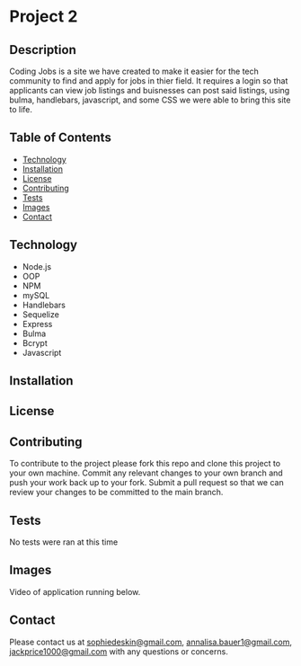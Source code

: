 # Project 2

## Description
Coding Jobs is a site we have created to make it easier for the tech community to find and apply for jobs in thier field. It requires a login so that applicants can view job listings and buisnesses can post said listings, using bulma, handlebars, javascript, and some CSS we were able to bring this site to life.
## Table of Contents

* [Technology](#technology)
* [Installation](#installation)
* [License](#license)
* [Contributing](#contributing)
* [Tests](#tests)
* [Images](#images)
* [Contact](#contact)

## Technology
- Node.js
- OOP
- NPM
- mySQL
- Handlebars
- Sequelize
- Express
- Bulma
- Bcrypt
- Javascript

## Installation


## License

    
## Contributing
To contribute to the project please fork this repo and clone this project to your own machine. Commit any relevant changes to your own branch and push your work back up to your fork. Submit a pull request so that we can review your changes to be committed to the main branch.

## Tests
No tests were ran at this time

## Images
Video of application running below.


## Contact
Please contact us at sophiedeskin@gmail.com, annalisa.bauer1@gmail.com, jackprice1000@gmail.com with any questions or concerns.
